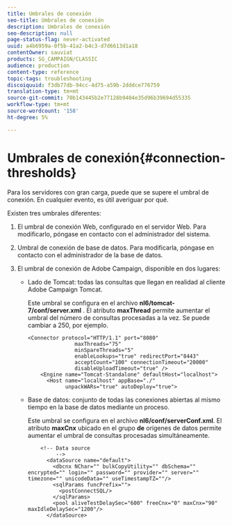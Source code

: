 ```yaml
---
title: Umbrales de conexión
seo-title: Umbrales de conexión
description: Umbrales de conexión
seo-description: null
page-status-flag: never-activated
uuid: a4b6959a-0f5b-41a2-b4c3-d7d6613d1a18
contentOwner: sauviat
products: SG_CAMPAIGN/CLASSIC
audience: production
content-type: reference
topic-tags: troubleshooting
discoiquuid: f3db77db-94cc-4d75-a59b-2dddce776759
translation-type: tm+mt
source-git-commit: 70b143445b2e77128b9404e35d96b39694d55335
workflow-type: tm+mt
source-wordcount: '158'
ht-degree: 5%

---
```



# Umbrales de conexión{#connection-thresholds}

Para los servidores con gran carga, puede que se supere el umbral de conexión. En cualquier evento, es útil averiguar por qué.

Existen tres umbrales diferentes:

1. El umbral de conexión Web, configurado en el servidor Web. Para modificarlo, póngase en contacto con el administrador del sistema.
1. Umbral de conexión de base de datos. Para modificarla, póngase en contacto con el administrador de la base de datos.
1. El umbral de conexión de Adobe Campaign, disponible en dos lugares:

   * Lado de Tomcat: todas las consultas que llegan en realidad al cliente Adobe Campaign Tomcat.

      Este umbral se configura en el archivo **nl6/tomcat-7/conf/server.xml** . El atributo **maxThread** permite aumentar el umbral del número de consultas procesadas a la vez. Se puede cambiar a 250, por ejemplo.

      ```
      <Connector protocol="HTTP/1.1" port="8080"
                     maxThreads="75"
                     minSpareThreads="5"
                     enableLookups="true" redirectPort="8443"
                     acceptCount="100" connectionTimeout="20000"
                     disableUploadTimeout="true" />
          <Engine name="Tomcat-Standalone" defaultHost="localhost">
            <Host name="localhost" appBase="./"
                  unpackWARs="true" autoDeploy="true">
      ```

   * Base de datos: conjunto de todas las conexiones abiertas al mismo tiempo en la base de datos mediante un proceso.

      Este umbral se configura en el archivo **nl6/conf/serverConf.xml**. El atributo **maxCnx** ubicado en el grupo **de** orígenes de datos permite aumentar el umbral de consultas procesadas simultáneamente.

      ```
          <!-- Data source
               -->
            <dataSource name="default">
              <dbcnx NChar="" bulkCopyUtility="" dbSchema="" encrypted="" login="" password="" provider="" server="" timezone="" unicodeData="" useTimestampTZ=""/>
              <sqlParams funcPrefix="">
                <postConnectSQL/>
              </sqlParams>
              <pool aliveTestDelaySec="600" freeCnx="0" maxCnx="90" maxIdleDelaySec="1200"/>
            </dataSource>
      ```

